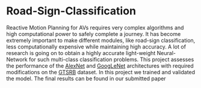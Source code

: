 # Road-Sign-Classification

Reactive Motion Planning for AVs requires very complex algorithms and high computational power to safely complete a journey. It has become extremely important to make different modules, like road-sign classification, less computationally expensive while maintaining high accuracy. A lot of research is going on to obtain a highly accurate light-weight Neural-Network for such multi-class classification problems. This project assesses the performance of the [AlexNet](https://proceedings.neurips.cc/paper/2012/file/c399862d3b9d6b76c8436e924a68c45b-Paper.pdf) and [GoogLeNet](https://doi.org/10.48550/arXiv.1409.4842) architectures with required modifications on the [GTSRB](https://benchmark.ini.rub.de/gtsrb_news.html) dataset. In this project we trained and validated the model. The final results can be found in our submitted paper


